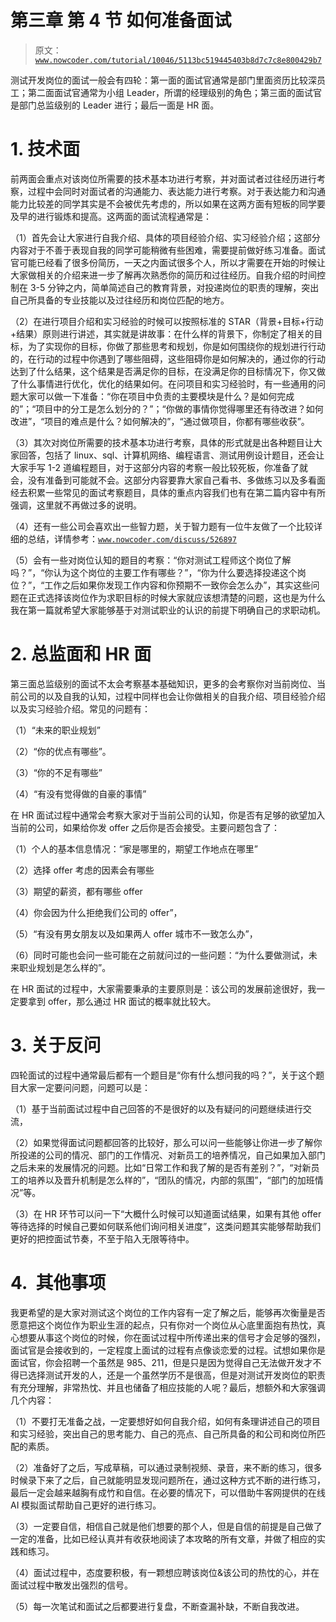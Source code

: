 # 第三章 第 4 节 如何准备面试

> 原文：[`www.nowcoder.com/tutorial/10046/5113bc519445403b8d7c7c8e800429b7`](https://www.nowcoder.com/tutorial/10046/5113bc519445403b8d7c7c8e800429b7)

测试开发岗位的面试一般会有四轮：第一面的面试官通常是部门里面资历比较深员工；第二面面试官通常为小组 Leader，所谓的经理级别的角色；第三面的面试官是部门总监级别的 Leader 进行；最后一面是 HR 面。

# 1\. 技术面

前两面会重点对该岗位所需要的技术基本功进行考察，并对面试者过往经历进行考察，过程中会同时对面试者的沟通能力、表达能力进行考察。对于表达能力和沟通能力比较差的同学其实是不会被优先考虑的，所以如果在这两方面有短板的同学要及早的进行锻炼和提高。这两面的面试流程通常是：

（1）首先会让大家进行自我介绍、具体的项目经验介绍、实习经验介绍；这部分内容对于不善于表现自我的同学可能稍微有些困难，需要提前做好练习准备。面试官可能已经看了很多份简历，一天之内面试很多个人，所以才需要在开始的时候让大家做相关的介绍来进一步了解再次熟悉你的简历和过往经历。自我介绍的时间控制在 3-5 分钟之内，简单简述自己的教育背景，对投递岗位的职责的理解，突出自己所具备的专业技能以及过往经历和岗位匹配的地方。

（2）在进行项目介绍和实习经验的时候可以按照标准的 STAR（背景+目标+行动+结果）原则进行讲述，其实就是讲故事：在什么样的背景下，你制定了相关的目标，为了实现你的目标，你做了那些思考和规划，你是如何围绕你的规划进行行动的，在行动的过程中你遇到了哪些阻碍，这些阻碍你是如何解决的，通过你的行动达到了什么结果，这个结果是否满足你的目标，在没满足你的目标情况下，你又做了什么事情进行优化，优化的结果如何。在问项目和实习经验时，有一些通用的问题大家可以做一下准备：“你在项目中负责的主要模块是什么？是如何完成的”；“项目中的分工是怎么划分的？”；“你做的事情你觉得哪里还有待改进？如何改进”，“项目的难点是什么？如何解决的”，“通过做项目，你都有哪些收获”。

（3）其次对岗位所需要的技术基本功进行考察，具体的形式就是出各种题目让大家回答，包括了 linux、sql、计算机网络、编程语言、测试用例设计题目，还会让大家手写 1-2 道编程题目，对于这部分内容的考察一般比较死板，你准备了就会，没有准备到可能就不会。这部分内容要靠大家自己看书、多做练习以及多看面经去积累一些常见的面试考察题目，具体的重点内容我们也有在第二篇内容中有所强调，这里就不再做过多的说明。

（4）还有一些公司会喜欢出一些智力题，关于智力题有一位牛友做了一个比较详细的总结，详情参考：[`www.nowcoder.com/discuss/526897`](https://www.nowcoder.com/discuss/526897)

（5）会有一些对岗位认知的题目的考察：“你对测试工程师这个岗位了解吗？”，“你认为这个岗位的主要工作有哪些？”，“你为什么要选择投递这个岗位？”，“工作之后如果你发现工作内容和你预期不一致你会怎么办”，其实这些问题在正式选择该岗位作为求职目标的时候大家就应该想清楚的问题，这也是为什么我在第一篇就希望大家能够基于对测试职业的认识的前提下明确自己的求职动机。

# 2\. 总监面和 HR 面

第三面总监级别的面试不太会考察基本基础知识，更多的会考察你对当前岗位、当前公司的以及自我的认知，过程中同样也会让你做相关的自我介绍、项目经验介绍以及实习经验介绍。常见的问题有：

（1）“未来的职业规划”

（2）“你的优点有哪些”。

（3）“你的不足有哪些”

（4）“有没有觉得做的自豪的事情”

在 HR 面试过程中通常会考察大家对于当前公司的认知，你是否有足够的欲望加入当前的公司，如果给你发 offer 之后你是否会接受。主要问题包含了：

（1）个人的基本信息情况：“家是哪里的，期望工作地点在哪里”

（2）选择 offer 考虑的因素会有哪些

（3）期望的薪资，都有哪些 offer

（4）你会因为什么拒绝我们公司的 offer”，

（5）“有没有男女朋友以及如果两人 offer 城市不一致怎么办”，

（6）同时可能也会问一些可能在之前就问过的一些问题：“为什么要做测试，未来职业规划是怎么样的”。

在 HR 面试的过程中，大家需要秉承的主要原则是：该公司的发展前途很好，我一定要拿到 offer，那么通过 HR 面试的概率就比较大。

# 3\. 关于反问

四轮面试的过程中通常最后都有一个题目是“你有什么想问我的吗？”，关于这个题目大家一定要问问题，问题可以是：

（1）基于当前面试过程中自己回答的不是很好的以及有疑问的问题继续进行交流，

（2）如果觉得面试问题都回答的比较好，那么可以问一些能够让你进一步了解你所投递的公司的情况、部门的工作情况、对新员工的培养情况，自己如果加入部门之后未来的发展情况的问题。比如“日常工作和我了解的是否有差别？”，“对新员工的培养以及晋升机制是怎么样的”，“团队的情况，内部的氛围”，“部门的加班情况”等。

（3）在 HR 环节可以问一下“大概什么时候可以知道面试结果，如果有其他 offer 等待选择的时候自己要如何联系他们询问相关进度”，这类问题其实能够帮助我们更好的把控面试节奏，不至于陷入无限等待中。

# 4.  其他事项

我更希望的是大家对测试这个岗位的工作内容有一定了解之后，能够再次衡量是否愿意把这个岗位作为职业生涯的起点，只有你对一个岗位从心底里面抱有热忱，真心想要从事这个岗位的时候，你在面试过程中所传递出来的信号才会足够的强烈，面试官是会接收到的，一定程度上面试的过程有点像谈恋爱的过程。试想如果你是面试官，你会招聘一个虽然是 985、211，但是只是因为觉得自己无法做开发才不得已选择测试开发的人，还是一个虽然学历不是很高，但是对测试开发岗位的职责有充分理解，非常热忱、并且也储备了相应技能的人呢？最后，想额外和大家强调几个内容：

（1）不要打无准备之战，一定要想好如何自我介绍，如何有条理讲述自己的项目和实习经验，突出自己的思考能力、自己的亮点、自己所具备的和公司和岗位所匹配的素质。

（2）准备好了之后，写成草稿，可以通过录制视频、录音，来不断的练习，很多时候录下来了之后，自己就能明显发现问题所在，通过这种方式不断的进行练习，最后一定会越来越胸有成竹和自信。在必要的情况下，可以借助牛客网提供的在线 AI 模拟面试帮助自己更好的进行练习。

（3）一定要自信，相信自己就是他们想要的那个人，但是自信的前提是自己做了一定的准备，比如已经认真并有收获地阅读了本攻略的所有文章，并做了相应的实践和练习。

（4）面试过程中，态度要积极，有一颗想应聘该岗位&该公司的热忱的心，并在面试过程中散发出强烈的信号。

（5）每一次笔试和面试之后都要进行复盘，不断查漏补缺，不断自我改进。